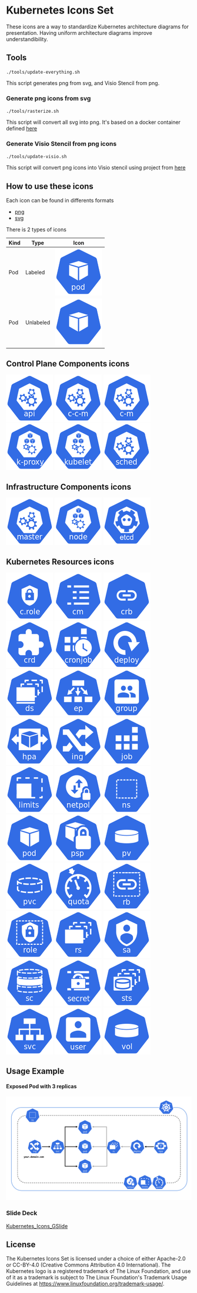 # Kubernetes Icons Set

These icons are a way to standardize Kubernetes architecture diagrams for presentation. Having uniform architecture diagrams improve understandibility.

## Tools

```shell
./tools/update-everything.sh
```

This script generates png from svg, and Visio Stencil from png.

### Generate png icons from svg

```shell
./tools/rasterize.sh
```

This script will convert all svg into png. It's based on a docker container defined [here](hack/svgconvertor/Dockefile)

### Generate Visio Stencil from png icons

```shell
./tools/update-visio.sh
```

This script will convert png icons into Visio stencil using project from [here](https://github.com/hoveytechllc/visio-stencil-creator)

## How to use these icons

Each icon can be found in differents formats
* [png](png)
* [svg](svg)

There is 2 types of icons

| Kind  | Type       | Icon                             |
|-------|------------|----------------------------------|
|  Pod  | Labeled    | ![](./png/resources/labeled/pod-128.png)       |
|  Pod  | Unlabeled  | ![](./png/resources/unlabeled/pod-128.png)     |


## Control Plane Components icons
![](./png/control_plane_components/labeled/api-128.png)
![](./png/control_plane_components/labeled/c-c-m-128.png)
![](./png/control_plane_components/labeled/c-m-128.png)
![](./png/control_plane_components/labeled/k-proxy-128.png)
![](./png/control_plane_components/labeled/kubelet-128.png)
![](./png/control_plane_components/labeled/sched-128.png)

## Infrastructure Components icons
![](./png/infrastructure_components/labeled/master-128.png)
![](./png/infrastructure_components/labeled/node-128.png)
![](./png/infrastructure_components/labeled/etcd-128.png)

## Kubernetes Resources icons
![](./png/resources/labeled/c-role-128.png)
![](./png/resources/labeled/cm-128.png)
![](./png/resources/labeled/crb-128.png)
![](./png/resources/labeled/crd-128.png)
![](./png/resources/labeled/cronjob-128.png)
![](./png/resources/labeled/deploy-128.png)
![](./png/resources/labeled/ds-128.png)
![](./png/resources/labeled/ep-128.png)
![](./png/resources/labeled/group-128.png)
![](./png/resources/labeled/hpa-128.png)
![](./png/resources/labeled/ing-128.png)
![](./png/resources/labeled/job-128.png)
![](./png/resources/labeled/limits-128.png)
![](./png/resources/labeled/netpol-128.png)
![](./png/resources/labeled/ns-128.png)
![](./png/resources/labeled/pod-128.png)
![](./png/resources/labeled/psp-128.png)
![](./png/resources/labeled/pv-128.png)
![](./png/resources/labeled/pvc-128.png)
![](./png/resources/labeled/quota-128.png)
![](./png/resources/labeled/rb-128.png)
![](./png/resources/labeled/role-128.png)
![](./png/resources/labeled/rs-128.png)
![](./png/resources/labeled/sa-128.png)
![](./png/resources/labeled/sc-128.png)
![](./png/resources/labeled/secret-128.png)
![](./png/resources/labeled/sts-128.png)
![](./png/resources/labeled/svc-128.png)
![](./png/resources/labeled/user-128.png)
![](./png/resources/labeled/vol-128.png)

## Usage Example

#### Exposed Pod with 3 replicas
![](./docs/k8s-exposed-pod.png)

### Slide Deck

[Kubernetes_Icons_GSlide](https://docs.google.com/presentation/d/15h_MHjR2fzXIiGZniUdHok_FP07u1L8MAX5cN1r0j4U/edit)

## License
The Kubernetes Icons Set is licensed under a choice of either Apache-2.0
or CC-BY-4.0 (Creative Commons Attribution 4.0 International). The
Kubernetes logo is a registered trademark of The Linux Foundation, and use
of it as a trademark is subject to The Linux Foundation's Trademark Usage
Guidelines at https://www.linuxfoundation.org/trademark-usage/.
